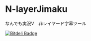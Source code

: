 N-layerJimaku
=============

なんでも実況V　非レイヤード字幕ツール


[![Bitdeli Badge](https://d2weczhvl823v0.cloudfront.net/kikakubu-ksg/n-layerjimaku/trend.png)](https://bitdeli.com/free "Bitdeli Badge")

